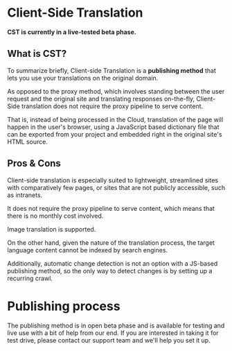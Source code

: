 # Client-Side Translation

**CST is currently in a live-tested beta phase.**

## What is CST?

To summarize briefly, Client-side Translation is a **publishing method** that lets you use your translations on the original domain. 

As opposed to the proxy method, which involves standing between the user request and the original site and translating responses on-the-fly, Client-Side translation does not require the proxy pipeline to serve content.

That is, instead of being processed in the Cloud, translation of the page will happen in the user's browser, using a JavaScript based dictionary file that can be exported from your project and embedded right in the original site's HTML source.

## Pros & Cons

Client-side translation is especially suited to lightweight, streamlined sites with comparatively few pages, or sites that are not publicly accessible, such as intranets.

It does not require the proxy pipeline to serve content, which means that there is no monthly cost involved. 

Image translation is supported.

On the other hand, given the nature of the translation process, the target language content cannot be indexed by search engines. 

Additionally, automatic change detection is not an option with a JS-based publishing method, so the only way to detect changes is by setting up a recurring crawl. 

# Publishing process

The publishing method is in open beta phase and is available for testing and live use with a bit of help from our end. If you are interested in taking it for test drive, please contact our support team and we'll help you set it up. 
